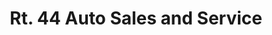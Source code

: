 ---
title: "Rt. 44 Auto Sales and Service"
url: /chardon/rt-44-auto-sales-and-service/
shop: car
---